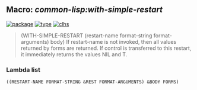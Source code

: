 ## Macro: ***common-lisp:with-simple-restart***
[![package](https://img.shields.io/badge/Package-COMMON--LISP-5f9ea0.svg?style=social&colorA=999999)](../) [![type](https://img.shields.io/badge/Type-Macro-5f9ea0.svg?style=social&colorA=999999)](../#macro) [![clhs](https://img.shields.io/badge/CLHS-WITH--SIMPLE--RESTART-5f9ea0.svg?style=social&colorA=999999)](http://www.lispworks.com/documentation/HyperSpec/Body/m_w_smp_.htm) 

> (WITH-SIMPLE-RESTART (restart-name format-string format-arguments)
> body)
> If restart-name is not invoked, then all values returned by forms are
> returned. If control is transferred to this restart, it immediately
> returns the values NIL and T.

### Lambda list
```
((RESTART-NAME FORMAT-STRING &REST FORMAT-ARGUMENTS) &BODY FORMS)
```
